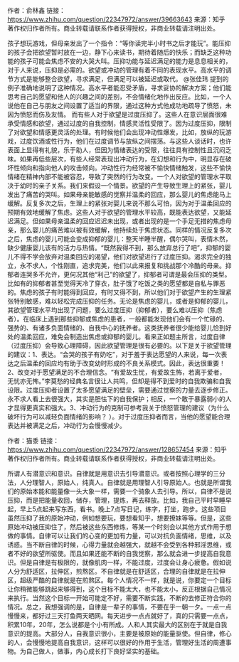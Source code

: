 作者：俞林鑫
链接：https://www.zhihu.com/question/22347972/answer/39663643
来源：知乎
著作权归作者所有。商业转载请联系作者获得授权，非商业转载请注明出处。

孩子想玩游戏，但母亲发出了一个指令：“等你读完半小时书之后才能玩”。能压抑的孩子会把欲望暂时放在一边，静下心来读书，期待着随后的快乐；而缺乏这种功能的孩子可能会焦虑不安的大哭大叫。压抑功能与延迟满足的能力是息息相关的，对于人来说，压抑是必需的。欲望或冲动的管理有着不同的表现水平。高水平的调节方式是能够整合欲望，寻求满足，但满足可以被延迟或取代。 @张佳玮 提到的例子准确地说明了这种情况。高水平者能忍受矛盾，寻求妥协的解决方案；他们能思考自己的愿望和他人的兴趣之间的差别，不会情绪化地作出反应。比如，一个人说他在自己与朋友之间设置了适当的界限，通过这种方式他成功地疏导了愤怒，未因为愤怒而伤及友情。 而有些人对于欲望是过度压抑了。这些人在意识层面很难承受情感和欲望，通过过度的自我控制，情感灵活性受限了。因为过度压抑，限制了对欲望和情感更灵活的处理。有时候他们会出现冲动性爆发，比如，放纵的玩游戏，过度饮酒或性行为，他们在过度调节与放纵之间摆荡。与这些人谈话时，也许表面上显得有礼貌，乐于助人，但因为情绪表达的受限，往往具有控制性且沉闷乏味。如果再低些层次，有些人经常表现出冲动行为，在幻想和行为中，明显存在破坏性倾向和指向他人的攻击倾向。冲动性行为经常被不愉快情绪触发，这些不愉快情绪在精神内部不能被容忍，导致了突然的行为改变。一个人对欲望的管理水平取决于幼时的亲子关系。我们来假设一个情景。欲望的产生导致生理上的紧张，婴儿发出了痛苦的哭叫。如果母亲能敏感的觉察并温柔的回应，那么婴儿的焦虑能马上缓解。反复多次之后，生理上的紧张对婴儿来说不那么可怕，因为对于温柔回应的预期有效地缓解了焦虑。这些人对于欲望的管理水平较高，既能表达欲望，又能延迟满足。但如果母亲温柔的回应迟迟未出现，或者出现的是一个手足无措的焦虑母亲，那么婴儿的痛苦难以被有效缓解，他持续处于焦虑状态。同样的情况反复多次之后，焦虑的婴儿可能会变成抑郁的婴儿：整天半睡半醒，偶尔哭叫，表情木然，缺少健康婴儿该有的活力与热情。“既然我得不到，那么放弃总行了吧”，抑郁的婴儿不得不学会放弃对温柔回应的渴望，他们对欲望进行了过度压抑。渴求完全的独立，永不求人，个性刚直，追求完美，他们以此来报复和挑战那个冷酷的母亲。抑郁者连哭多不允许，更何况其他“利己”的欲望了，抑郁者可谓是最会压抑的类型。比如有的抑郁者甚至觉得天冷了穿衣，肚子饿了吃饭之类的愿望都是自私与罪恶的。焦虑的孩子有时能得到回应，有时又得不到，所以他们对于欲望产生的生理紧张特别敏感，难以轻松完成压抑的任务。无论是焦虑的婴儿，或者是抑郁的婴儿，其欲望管理水平均出现了问题，要么过度压抑（抑郁者），要么难以压抑（焦虑者）。在临床上遇到那些抑郁或焦虑的患者，一般都能发现他们会有一个忙碌的、强势的、有诸多负面情绪的、自我中心的抚养者。这类抚养者很少能给婴儿恰到好处的温柔回应，难免会制造出焦虑或抑郁的婴儿。看来正如题主所言，过度自律（过度压抑）会导致心理障碍，因此欲望管理是很有必要的。以下是关于欲望管理的建议：1、表达。“会哭的孩子有奶吃”，对于羞于表达愿望的人来说，每一次表达之后温柔的回应均有助于改变幼时形成的不良关系模式。因此，表达很重要！2、改变对于愿望满足的不合理信念。“有爱故生忧，有爱故生怖，若离于爱者，无忧亦无怖。”李莫愁的经典名言很让人共鸣，但却是得不到爱时的自我欺骗和自我设限。过度压抑者设置了太多愿望满足的壁垒，需要通过觉察的力量去逐步修正。永不求人看上去很强大，其实是胆怯下的自我保护；相反，一个敢于暴露弱小的人才显得更真实和强大。3、冲动行为的克制可参考我关于愤怒管理的建议（为什么破坏行为可以减轻负面情绪的影响？ ）。对于过度压抑者而言，当他的愿望能合理表达并被满足之后，冲动行为会慢慢减少。


作者：猫黍
链接：https://www.zhihu.com/question/22347972/answer/128657454
来源：知乎
著作权归作者所有。商业转载请联系作者获得授权，非商业转载请注明出处。

所谓人有潜意识和意识。自律就是用意识去引导潜意识。或者按照心理学的三分法，人分理智人，原始人，纯真人。自律就是用理智人引导原始人。也就是所谓我们的原始本能和能量像一头大象一样，需要一个骑象人去引导。所以，自律不是说压抑，而是把能量收回，储存，管理，提炼，再去释放。比如，我自己平时早睡早起，早上5点起来写东西，看书。晚上7点写日记，练字，打坐，跑步。这些项目虽然压抑了我的原始冲动，例如想要玩，要想看知乎，想要撩妹等等。但是，这些原始冲动被压抑住了，然后被这些东西修炼，等某一个时刻会以其他方式作用于想做的事情。自律可以让我们的心变的更加有力量，可以对抗负面情绪，思维，以及诱惑。当不断自律的时候，心得力量就会越强大，就越不会受到各种邪淫思维，或者不好的欲望所驱使。而且如果还能不断的自我觉察，那么就会进一步提高自我意识。但是自律是有极限的，就像肌肉一样，不能过度，过度会让身心疲惫。假如说人分为舒适区，拉伸区，煎熬区。不自律就是在舒适区，合理的自律就是在拉伸区，超级严酷的自律就是在煎熬区。每个人情况不一样，就是说，你要定一个目标让你稍微能够跳起来够得到，这个目标不能太大，也不能太小，反正根据自己情况来执行。当然这个目标一开始可能定不好，需要不断实践，不断的去修正符合你的情况。总之，我想强调的是，自律是一辈子的事情，不要在乎一朝一夕。一点一点慢慢来，都好过三天打鱼两天晒网。每天进步一点点就好了，真的只需要一点点，积累10年，20年，怎么说都是个小有所成。人和人其实最大的区别在于就是自我意识的提高。大部分人，自我意识很小，主要是被原始的能量驱使。但自律，修心的人，会慢慢地提高自我意识，这样可以很好的作用于生活，管理好生活的周遭事物。为自己做人，做事，内心成长打下良好坚实的基础。